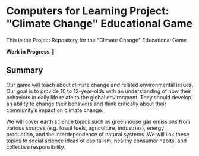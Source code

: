# Computers for Learning Project: "Climate Change" Educational Game

This is the Project Repository for the "Climate Change" Educational Game

**Work in Progress** :construction_worker:

## Summary

Our game will teach about climate change and related environmental issues. Our goal is to provide 10 to 12-year-olds with an understanding of how their behaviors in daily life relate to the global environment. They should develop an ability to change their behaviors and think critically about their community’s impact on climate change.  

We will cover earth science topics such as greenhouse gas emissions from various sources (e.g. fossil fuels, agriculture, industries), energy production, and the interdependence of natural systems. We will link these topics to social science ideas of capitalism, healthy consumer habits, and collective responsibility.

